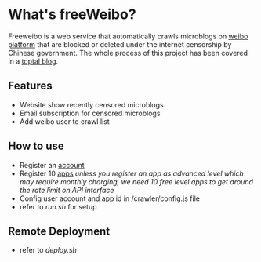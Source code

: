 # What's freeWeibo?

Freeweibo is a web service that automatically crawls microblogs on [weibo platform](http://weibo.com) that are blocked or deleted under the internet censorship by Chinese government. The whole process of this project has been covered in a [toptal blog](http://www.toptal.com/web/battling-censorship-in-china-how-i-built-a-censored-microblog-aggregator).

## Features

- Website show recently censored microblogs
- Email subscription for censored microblogs
- Add weibo user to crawl list

## How to use

- Register an [account](http://weibo.com/signup)
- Register 10 [apps](http://open.weibo.com) 
  _unless you register an app as advanced level which may require monthly charging, we need 10 free level apps to get around the rate limit on API interface_
- Config user account and app id in /crawler/config.js file
- refer to *run.sh* for setup

## Remote Deployment

- refer to *deploy.sh*
